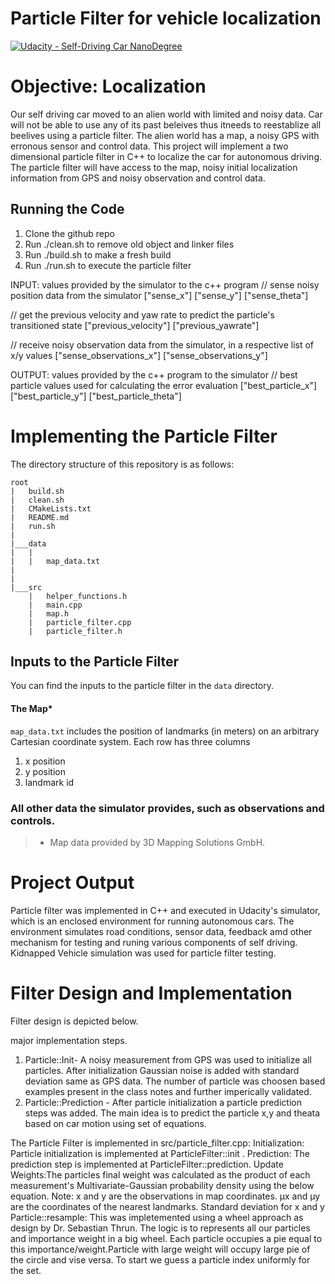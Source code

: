 # Particle Filter for vehicle localization
[![Udacity - Self-Driving Car NanoDegree](https://s3.amazonaws.com/udacity-sdc/github/shield-carnd.svg)](http://www.udacity.com/drive)

# Objective: Localization 
Our self driving car moved to an alien world with limited and noisy data. Car will not be able to use any of its past beleives thus itneeds to reestablize all beelives using a particle filter. The alien world has a map, a noisy GPS with erronous sensor and control data. This project will implement a two dimensional particle filter in C++ to localize the car for autonomous driving. The particle filter will have access to the map, noisy initial localization information from GPS and noisy observation and control data.

## Running the Code
1. Clone the github repo
1. Run ./clean.sh to remove old object and linker files
2. Run ./build.sh to make a fresh build
3. Run ./run.sh to execute the particle filter 



INPUT: values provided by the simulator to the c++ program
// sense noisy position data from the simulator
["sense_x"]
["sense_y"]
["sense_theta"]

// get the previous velocity and yaw rate to predict the particle's transitioned state
["previous_velocity"]
["previous_yawrate"]

// receive noisy observation data from the simulator, in a respective list of x/y values
["sense_observations_x"]
["sense_observations_y"]


OUTPUT: values provided by the c++ program to the simulator
// best particle values used for calculating the error evaluation
["best_particle_x"]
["best_particle_y"]
["best_particle_theta"]


# Implementing the Particle Filter
The directory structure of this repository is as follows:
```
root
|   build.sh
|   clean.sh
|   CMakeLists.txt
|   README.md
|   run.sh
|
|___data
|   |   
|   |   map_data.txt
|   
|   
|___src
    |   helper_functions.h
    |   main.cpp
    |   map.h
    |   particle_filter.cpp
    |   particle_filter.h
```

## Inputs to the Particle Filter
You can find the inputs to the particle filter in the `data` directory.

#### The Map*
`map_data.txt` includes the position of landmarks (in meters) on an arbitrary Cartesian coordinate system. Each row has three columns
1. x position
2. y position
3. landmark id

### All other data the simulator provides, such as observations and controls.
> * Map data provided by 3D Mapping Solutions GmbH.

# Project Output
Particle filter was implemented in C++ and executed in Udacity's simulator, which is an enclosed environment for running autonomous cars. The environment simulates road conditions, sensor data, feedback amd other mechanism for testing and runing various components of self driving. Kidnapped Vehicle simulation was used for particle filter testing.

# Filter Design and Implementation
Filter design is depicted below. 

major implementation steps.
1. Particle::Init- A noisy measurement from GPS was used to initialize all particles. After initialization Gaussian noise is added with standard deviation same as GPS data. The number of particle was choosen based examples present in the class notes and further imperically validated.
2. Particle::Prediction - After particle initialization a particle prediction steps was added. The main idea is to predict the particle x,y and theata based on car motion using set of equations.

The Particle Filter is implemented in src/particle_filter.cpp:
Initialization: Particle initialization is implemented at ParticleFilter::init .
Prediction: The prediction step is implemented at ParticleFilter::prediction.
Update Weights:The particles final weight was calculated as the product of each measurement's Multivariate-Gaussian probability density using the below equation. Note: x and y are the observations in map coordinates. μx and μy are the coordinates of the nearest landmarks. Standard deviation for x and y
Particle::resample: This was impletemented using a wheel approach as design by Dr. Sebastian Thrun.  The logic is to represents all our particles and importance weight in a big wheel. Each particle occupies a pie equal to this importance/weight.Particle with large weight will occupy large pie of the circle and vise versa. To start we guess a particle index uniformly for the set.
